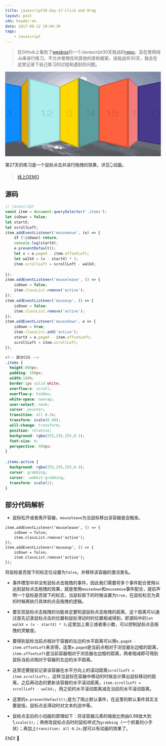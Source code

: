 ```yaml
---
title: javascript30-day-27-Click and Drag
layout: post
cdn: header-on
date: 2017-08-12 19:44:39
tags:
    - Javascript
---
```


> 在Github上看到了[wesbos](https://twitter.com/wesbos)的一个Javascript30天挑战的[repo](https://github.com/wesbos/JavaScript30)，旨在使用纯Js来进行练习，不允许使用任何其他的库和框架，该挑战共30天，我会在这里记录下自己练习的过程和遇到的问题。

![demo](images/0812-demo.gif)

第27天的练习是一个鼠标点击并进行拖拽的效果，详见👆动画。

> [线上DEMO](http://htmlpreview.github.io/?https://github.com/winar-jin/JavaScript30-Challenge/blob/master/27%20-%20Click%20and%20Drag/index.html)

## 源码
```javascript
// javascript
const item = document.querySelector('.items');
let isDown = false;
let startX;
let scrollLeft;
item.addEventListener('mousemove', (e) => {
    if (!isDown) return;
    console.log(startX);
    e.preventDefault();
    let x = e.pageX - item.offsetLeft;
    let walkX = (x - startX) * 3;
    item.scrollLeft = scrollLeft - walkX;

});
item.addEventListener('mouseleave', () => {
    isDown = false;
    item.classList.remove('active');
});
item.addEventListener('mouseup', () => {
    isDown = false;
    item.classList.remove('active');
});
item.addEventListener('mousedown', e => {
    isDown = true;
    item.classList.add('active');
    startX = e.pageX - item.offsetLeft;
    scrollLeft = item.scrollLeft;
});
```

```css
<!-- 部分CSS -->
.items {
  height:800px;
  padding: 100px;
  width:100%;
  border:1px solid white;
  overflow-x: scroll;
  overflow-y: hidden;
  white-space: nowrap;
  user-select: none;
  cursor: pointer;
  transition: all 0.2s;
  transform: scale(0.98);
  will-change: transform;
  position: relative;
  background: rgba(255,255,255,0.1);
  font-size: 0;
  perspective: 500px;
}

.items.active {
  background: rgba(255,255,255,0.3);
  cursor: grabbing;
  cursor: -webkit-grabbing;
  transform: scale(1);
}
```

## 部分代码解析
* 鼠标松开或者离开容器，`mouseleave`为当鼠标移出该容器是会触发。
```
item.addEventListener('mouseleave', () => {
    isDown = false;
    item.classList.remove('active');
});
item.addEventListener('mouseup', () => {
    isDown = false;
    item.classList.remove('active');
});
```
将鼠标是否按下的标志位设置为`false`，并移除该容器的激活类名。

* 事件模型中并没有鼠标点击拖拽的事件，因此我们需要将多个事件配合使用以达到鼠标点击拖拽的效果，就是使用`mousedown`和`mousemove`事件配合，提前声明一个鼠标是否按下的标志，当鼠标按下的时候设置为`true`，在鼠标标志为真的时候再执行具体的点击拖拽的逻辑。

* 要实现鼠标点击拖拽的功能肯定要知道鼠标点击拖拽的距离，这个距离可以通过首先记录鼠标点击的位置和鼠标滑动时的位置相减得到，即源码中的`let walkX = (x - startX) * 3;`这里加上乘三或者乘小数，可以控制鼠标点击拖拽的灵敏度。

* 要得到鼠标当前点相对于容器的左边的水平距离可以用`e.pageX - item.offsetLeft`来求得，这里`e.pageX`是当前点相对于浏览器左边框的距离，
`item.offsetLeft`是当前容器相对于浏览器左边框的距离，两者相减即可得到鼠标当前点相对于容器的左边的水平距离。

* 这里还要提前记录该容器在水平方向上的滚动距离`scrollLeft = item.scrollLeft;`，这样当鼠标在容器中移动的时候会计算出鼠标移动的距离，之后再动态的更新该容器的水平滚动距离，`item.scrollLeft = scrollLeft - walkX;`，用之前的水平滚动距离减去当前的水平滚动距离。

* 这里的`e.preventDefault();`是为了阻止默认事件，在这里的默认事件其实主要是指，鼠标点击滑动时对文本的选中等。

* 鼠标点击后的小动画的原理如下：将该容器元素的缩放比例由0.98放大到1,`scale(1);`；再修改鼠标点击时的鼠标样式为`grabbing`（一个抓着的小手状）；再加上`transition: all 0.2s;`就可以有动画的效果了。

END! 💯